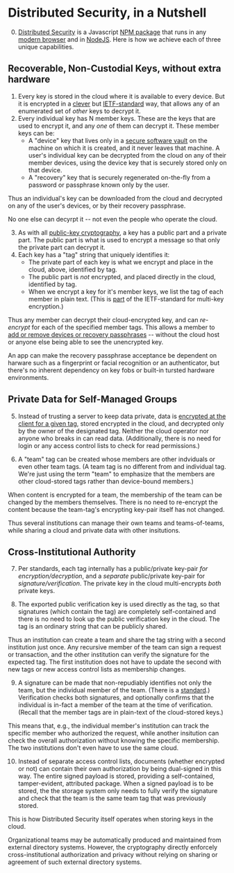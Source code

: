 # Distributed Security, in a Nutshell

0. [Distributed Security](../README.md) is a Javascript [NPM package](../README.md#library-installation-and-declaration) that runs in any [modern browser](https://www.techopedia.com/definition/31094/evergreen-browser) and in [NodeJS](https://nodejs.org/). Here is how we achieve each of three unique capabilities.

## Recoverable, Non-Custodial Keys, without extra hardware

1. Every key is stored in the cloud where it is available to every device. But it is encrypted in a [clever](implementation.md#encrypting-for-members) but [IETF-standard](https://datatracker.ietf.org/doc/html/rfc7516#appendix-A.4) way, that allows any of an enumerated set of _other_ keys to decrypt it.
2. Every individual key has N member keys. These are the keys that are used to encrypt it, and any _one_ of them can decrypt it. These member keys can be:
   - A "device" key that lives only in a [secure software vault](mplementation.md#creating-the-vault-web-worker-and-iframe) on the machine on which it is created, and it never leaves that machine. A user's individual key can be decrypted from the cloud on any of their member devices, using the device key that is securely stored only on that device.
   - A "recovery" key that is securely regenerated on-the-fly from a password or passphrase known only by the user.

Thus an individual's key can be downloaded from the cloud and decrypted on any of the user's devices, or by their recovery passphrase.

No one else can decyrpt it -- not even the people who operate the cloud.

3. As with all [public-key cryptography](https://en.wikipedia.org/wiki/Public-key_cryptography), a key has a public part and a private part. The public part is what is used to encrypt a message so that only the private part can decrypt it.
4. Each key has a "tag" string that uniquely identifies it:
   - The private part of each key is what we encrypt and place in the cloud, above, identified by tag.
   - The public part is _not_ encrypted, and placed directly in the cloud, identified by tag.
   - When we encrypt a key for it's member keys, we list the tag of each member in plain text. (This is [part](https://github.com/kilroy-code/distributed-security/blob/main/docs/in-jose-terms.md) of the IETF-standard for multi-key encryption.)
   
Thus any member can decrypt their cloud-encrypted key, and can _re-encrypt_ for each of the specified member tags. This allows a member to [add or remove devices or recovery passphrases](../README.md#creating-tags-and-changing-membership) -- without the cloud host or anyone else being able to see the unencrypted key.

An app can make the recovery passphrase acceptance be dependent on harware such as a fingerprint or facial recognition or an authenticator, but there's no inherent dependency on key fobs or built-in tursted hardware environments.

## Private Data for Self-Managed Groups

5. Instead of trusting a server to keep data private, data is [encrypted at the client for a given tag](../README.md#basic-encryption), stored encrypted in the cloud, and decrypted only by the owner of the designated tag. Neither the cloud operator nor anyone who breaks in can read data. (Additionally, there is no need for login or any access control lists to check for read permissions.)

6. A "team" tag can be created whose members are other indviduals or even other team tags. (A team tag is no different from and individual tag. We're just using the term "team" to emphasize that the members are other cloud-stored tags rather than device-bound members.)

When content is encrypted for a team, the membership of the team can be changed by the members themselves. There is no need to re-encrypt the content because the team-tag's encrypting key-pair itself has not changed. 

Thus several institutions can manage their own teams and teams-of-teams, while sharing a cloud and private data with other insitutions.

## Cross-Institutional Authority

7. Per standards, each tag internally has a public/private key-pair _for encryption/decryption_, and a _separate_ public/private key-pair for _signature/verification_. The private key in the cloud multi-encrypts _both_ private keys. 

8. The exported public verification key is used directly as the tag, so that signatures (which contain the tag) are completely self-contained and there is no need to look up the public verification key in the cloud. The tag is an ordinary string that can be publicly shared.

Thus an institution can create a team and share the tag string with a second institution just once. Any recursive member of the team can sign a request or transaction, and the other institution can verify the signature for the expected tag. The first institution does not have to update the second with new tags or new access control lists as membership changes.

9. A signature can be made that non-repudiably identifies not only the team, but the individual member of the team. (There is a [standard](https://datatracker.ietf.org/doc/html/rfc7515#section-7.2.1).) Verification checks both signatures, and optionally confirms that the individual is in-fact a member of the team at the time of verification. (Recall that the member tags are in plain-text of the cloud-stored keys.)

This means that, e.g., the individual member's institution can track the specific member who authorized the request, while another insitution can check the overall authorization without knowing the specific membership. The two institutions don't even have to use the same cloud.

10. Instead of separate access control lists, documents (whether encrypted or not) can contain their own authorization by being dual-signed in this way. The entire signed payload is stored, providing a self-contained, tamper-evident, attributed package. When a signed payload is to be stored, the the storage system only needs to fully verify the signature and check that the team is the same team tag that was previously stored.

This is how Distributed Security itself operates when storing keys in the cloud.

Organizational teams may be automatically produced and maintained from external directory systems. However, the cryptography directly enforcely cross-institutional authorization and privacy without relying on sharing or agreement of such external directory systems.
